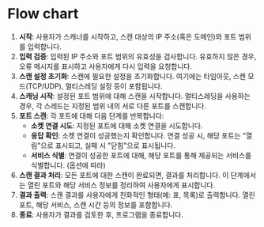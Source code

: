 # Flow chart

1. **시작**: 사용자가 스캐너를 시작하고, 스캔 대상의 IP 주소(혹은 도메인)와 포트 범위를 입력합니다.
2. **입력 검증**: 입력된 IP 주소와 포트 범위의 유효성을 검사합니다. 유효하지 않은 경우, 오류 메시지를 표시하고 사용자에게 다시 입력을 요청합니다.
3. **스캔 설정 초기화**: 스캔에 필요한 설정을 초기화합니다. 여기에는 타임아웃, 스캔 모드(TCP/UDP), 멀티스레딩 설정 등이 포함됩니다.
4. **스캐닝 시작**: 설정된 포트 범위에 대해 스캔을 시작합니다. 멀티스레딩을 사용하는 경우, 각 스레드는 지정된 범위 내의 서로 다른 포트를 스캔합니다.
5. **포트 스캔**: 각 포트에 대해 다음 단계를 반복합니다:
    - **소켓 연결 시도**: 지정된 포트에 대해 소켓 연결을 시도합니다.
    - **응답 확인**: 소켓 연결이 성공했는지 확인합니다. 연결 성공 시, 해당 포트는 "열림"으로 표시되고, 실패 시 "닫힘"으로 표시됩니다.
    - **서비스 식별**: 연결이 성공한 포트에 대해, 해당 포트를 통해 제공되는 서비스를 식별합니다. (옵션에 따라)
6. **스캔 결과 처리**: 모든 포트에 대한 스캔이 완료되면, 결과를 처리합니다. 이 단계에서는 열린 포트와 해당 서비스 정보를 정리하여 사용자에게 표시합니다.
7. **결과 출력**: 스캔 결과를 사용자에게 친화적인 형태(예: 표, 목록)로 출력합니다. 열린 포트, 해당 서비스, 스캔 시간 등의 정보를 포함합니다.
8. **종료**: 사용자가 결과를 검토한 후, 프로그램을 종료합니다.

